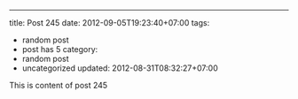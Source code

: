 ---
title: Post 245
date: 2012-09-05T19:23:40+07:00
tags:
  - random post
  - post has 5
category:
  - random post
  - uncategorized
updated: 2012-08-31T08:32:27+07:00

This is content of post 245